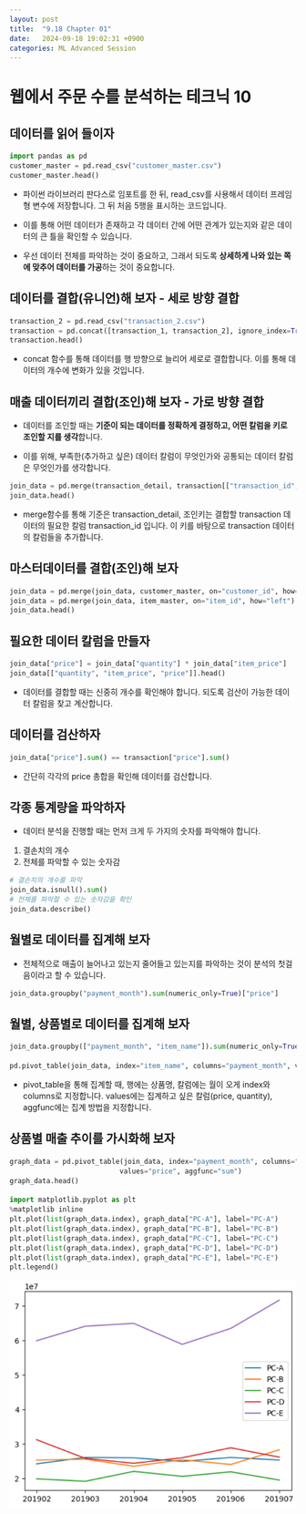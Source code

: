```yaml
---
layout: post
title:  "9.18 Chapter 01"
date:   2024-09-18 19:02:31 +0900
categories: ML Advanced Session
---
```


# 웹에서 주문 수를 분석하는 테크닉 10

## 데이터를 읽어 들이자

```python
import pandas as pd
customer_master = pd.read_csv("customer_master.csv")
customer_master.head()
```

* 파이썬 라이브러리 판다스로 임포트를 한 뒤, read_csv를 사용해서 데이터 프레임형 변수에 저장합니다. 그 뒤 처음 5행을 표시하는 코드입니다.

* 이를 통해 어떤 데이터가 존재하고 각 데이터 간에 어떤 관계가 있는지와 같은 데이터의 큰 틀을 확인할 수 있습니다.

* 우선 데이터 전체를 파악하는 것이 중요하고, 그래서 되도록 **상세하게 나와 있는 쪽에 맞추어 데이터를 가공**하는 것이 중요합니다.

## 데이터를 결합(유니언)해 보자 - 세로 방향 결합

```python
transaction_2 = pd.read_csv("transaction_2.csv")
transaction = pd.concat([transaction_1, transaction_2], ignore_index=True)
transaction.head()
```

* concat 함수를 통해 데이터를 행 방향으로 늘리어 세로로 결합합니다. 이를 통해 데이터의 개수에 변화가 있을 것입니다.

## 매출 데이터끼리 결합(조인)해 보자 - 가로 방향 결합

* 데이터를 조인할 때는 **기준이 되는 데이터를 정확하게 결정하고, 어떤 칼럼을 키로 조인할 지를 생각**합니다.

* 이를 위해, 부족한(추가하고 싶은) 데이터 칼럼이 무엇인가와 공통되는 데이터 칼럼은 무엇인가를 생각합니다.

```python
join_data = pd.merge(transaction_detail, transaction[["transaction_id", "payment_date", "customer_id"]], on="transaction_id", how="left")
join_data.head()
```

* merge함수를 통해 기준은 transaction_detail, 조인키는 결합할 transaction 데이터의 필요한 칼럼 transaction_id 입니다. 이 키를 바탕으로 transaction 데이터의 칼럼들을 추가합니다.

## 마스터데이터를 결합(조인)해 보자

```python
join_data = pd.merge(join_data, customer_master, on="customer_id", how="left")
join_data = pd.merge(join_data, item_master, on="item_id", how="left")
join_data.head()
```

## 필요한 데이터 칼럼을 만들자

```python
join_data["price"] = join_data["quantity"] * join_data["item_price"]
join_data[["quantity", "item_price", "price"]].head()
```

* 데이터를 결합할 때는 신중히 개수를 확인해야 합니다. 되도록 검산이 가능한 데이터 칼럼을 찾고 계산합니다.

## 데이터를 검산하자

```python
join_data["price"].sum() == transaction["price"].sum()
```

* 간단히 각각의 price 총합을 확인해 데이터를 검산합니다.

## 각종 통계량을 파악하자

* 데이터 분석을 진행할 때는 먼저 크게 두 가지의 숫자를 파악해야 합니다.
1. 결손치의 개수
2. 전체를 파악할 수 있는 숫자감

```python
# 결손치의 개수를 파악
join_data.isnull().sum()
# 전체를 파악할 수 있는 숫자감을 확인
join_data.describe()
```

## 월별로 데이터를 집계해 보자
* 전체적으로 매출이 늘어나고 있는지 줄어들고 있는지를 파악하는 것이 분석의 첫걸음이라고 할 수 있습니다.

```python
join_data.groupby("payment_month").sum(numeric_only=True)["price"]
```

## 월별, 상품별로 데이터를 집계해 보자

```python
join_data.groupby(["payment_month", "item_name"]).sum(numeric_only=True)[["price", "quantity"]]

pd.pivot_table(join_data, index="item_name", columns="payment_month", values=["price", "quantity"], aggfunc="sum")
```

* pivot_table을 통해 집계할 때, 행에는 상품명, 칼럼에는 월이 오게 index와 columns로 지정합니다. values에는 집계하고 싶은 칼럼(price, quantity), aggfunc에는 집계 방법을 지정합니다.

## 상품별 매출 추이를 가시화해 보자

```python
graph_data = pd.pivot_table(join_data, index="payment_month", columns="item_name",
                           values="price", aggfunc="sum")
graph_data.head()

import matplotlib.pyplot as plt
%matplotlib inline
plt.plot(list(graph_data.index), graph_data["PC-A"], label="PC-A")
plt.plot(list(graph_data.index), graph_data["PC-B"], label="PC-B")
plt.plot(list(graph_data.index), graph_data["PC-C"], label="PC-C")
plt.plot(list(graph_data.index), graph_data["PC-D"], label="PC-D")
plt.plot(list(graph_data.index), graph_data["PC-E"], label="PC-E")
plt.legend()
```

![데이터 가시화](/assets/img/sample/30.png)